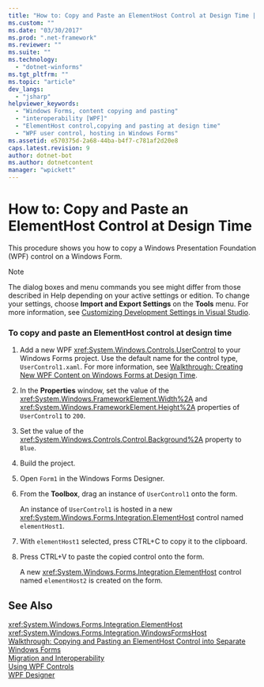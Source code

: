 ```yaml
---
title: "How to: Copy and Paste an ElementHost Control at Design Time | Microsoft Docs"
ms.custom: ""
ms.date: "03/30/2017"
ms.prod: ".net-framework"
ms.reviewer: ""
ms.suite: ""
ms.technology: 
  - "dotnet-winforms"
ms.tgt_pltfrm: ""
ms.topic: "article"
dev_langs: 
  - "jsharp"
helpviewer_keywords: 
  - "Windows Forms, content copying and pasting"
  - "interoperability [WPF]"
  - "ElementHost control,copying and pasting at design time"
  - "WPF user control, hosting in Windows Forms"
ms.assetid: e570375d-2a68-44ba-b4f7-c781af2d20e8
caps.latest.revision: 9
author: dotnet-bot
ms.author: dotnetcontent
manager: "wpickett"
---
```

# How to: Copy and Paste an ElementHost Control at Design Time
This procedure shows you how to copy a Windows Presentation Foundation (WPF) control on a Windows Form.  
  
> [!NOTE]
>  The dialog boxes and menu commands you see might differ from those described in Help depending on your active settings or edition. To change your settings, choose **Import and Export Settings** on the **Tools** menu. For more information, see [Customizing Development Settings in Visual Studio](http://msdn.microsoft.com/en-us/22c4debb-4e31-47a8-8f19-16f328d7dcd3).  
  
### To copy and paste an ElementHost control at design time  
  
1.  Add a new WPF <xref:System.Windows.Controls.UserControl> to your Windows Forms project. Use the default name for the control type, `UserControl1.xaml`. For more information, see [Walkthrough: Creating New WPF Content on Windows Forms at Design Time](../../../../docs/framework/winforms/advanced/walkthrough-creating-new-wpf-content-on-windows-forms-at-design-time.md).  
  
2.  In the **Properties** window, set the value of the <xref:System.Windows.FrameworkElement.Width%2A> and <xref:System.Windows.FrameworkElement.Height%2A> properties of `UserControl1` to `200`.  
  
3.  Set the value of the <xref:System.Windows.Controls.Control.Background%2A> property to `Blue`.  
  
4.  Build the project.  
  
5.  Open `Form1` in the Windows Forms Designer.  
  
6.  From the **Toolbox**, drag an instance of `UserControl1` onto the form.  
  
     An instance of `UserControl1` is hosted in a new <xref:System.Windows.Forms.Integration.ElementHost> control named `elementHost1`.  
  
7.  With `elementHost1` selected, press CTRL+C to copy it to the clipboard.  
  
8.  Press CTRL+V to paste the copied control onto the form.  
  
     A new <xref:System.Windows.Forms.Integration.ElementHost> control named `elementHost2` is created on the form.  
  
## See Also  
 <xref:System.Windows.Forms.Integration.ElementHost>   
 <xref:System.Windows.Forms.Integration.WindowsFormsHost>   
 [Walkthrough: Copying and Pasting an ElementHost Control into Separate Windows Forms](../../../../docs/framework/winforms/advanced/copy--paste-an-elementhost-control-into-forms.md)   
 [Migration and Interoperability](../../../../docs/framework/wpf/advanced/migration-and-interoperability.md)   
 [Using WPF Controls](../../../../docs/framework/winforms/advanced/using-wpf-controls.md)   
 [WPF Designer](http://msdn.microsoft.com/en-us/c6c65214-8411-4e16-b254-163ed4099c26)